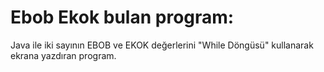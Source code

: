 # Ebob Ekok bulan program: 
Java ile iki sayının EBOB ve EKOK değerlerini "While Döngüsü" kullanarak ekrana yazdıran program.


